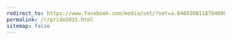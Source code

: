 ```yaml
---
redirect_to: https://www.facebook.com/media/set/?set=a.848830811878400&type=1&l=1db7f47fd0
permalink: /r/pride2015.html
sitemap: false
---
```

